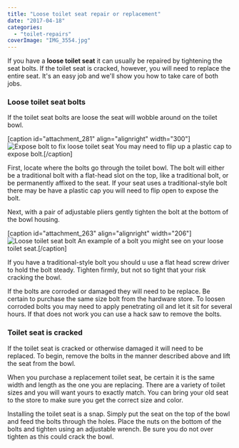 ```yaml
---
title: "Loose toilet seat repair or replacement"
date: "2017-04-18"
categories: 
  - "toilet-repairs"
coverImage: "IMG_3554.jpg"
---
```


If you have a **loose toilet seat** it can usually be repaired by tightening the seat bolts. If the toilet seat is cracked, however, you will need to replace the entire seat. It's an easy job and we'll show you how to take care of both jobs.

### Loose toilet seat bolts

If the toilet seat bolts are loose the seat will wobble around on the toilet bowl.

\[caption id="attachment\_281" align="alignright" width="300"\]![Expose bolt to fix loose toilet seat](images/IMG_3571-300x221.jpg) You may need to flip up a plastic cap to expose bolt.\[/caption\]

First, locate where the bolts go through the toilet bowl. The bolt will either be a traditional bolt with a flat-head slot on the top, like a traditional bolt, or be permanently affixed to the seat. If your seat uses a traditional-style bolt there may be have a plastic cap you will need to flip open to expose the bolt.

Next, with a pair of adjustable pliers gently tighten the bolt at the bottom of the bowl housing.

\[caption id="attachment\_263" align="alignright" width="206"\]![Loose toilet seat bolt](images/IMG_3552-206x300.jpg) An example of a bolt you might see on your loose toilet seat.\[/caption\]

If you have a traditional-style bolt you should u use a flat head screw driver to hold the bolt steady. Tighten firmly, but not so tight that your risk cracking the bowl.

If the bolts are corroded or damaged they will need to be replace. Be certain to purchase the same size bolt from the hardware store. To loosen corroded bolts you may need to apply penetrating oil and let it sit for several hours. If that does not work you can use a hack saw to remove the bolts.

### Toilet seat is cracked

If the toilet seat is cracked or otherwise damaged it will need to be replaced. To begin, remove the bolts in the manner described above and lift the seat from the bowl.

When you purchase a replacement toilet seat, be certain it is the same width and length as the one you are replacing. There are a variety of toilet sizes and you will want yours to exactly match. You can bring your old seat to the store to make sure you get the correct size and color.

Installing the toilet seat is a snap. Simply put the seat on the top of the bowl and feed the bolts through the holes. Place the nuts on the bottom of the bolts and tighten using an adjustable wrench. Be sure you do not over tighten as this could crack the bowl.
